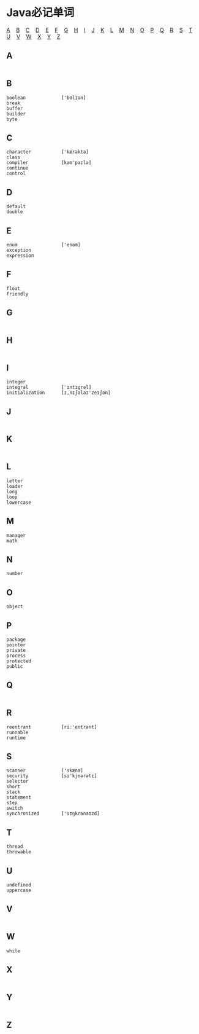 # Java必记单词
[A](#a)&nbsp;&nbsp;&nbsp;
[B](#b)&nbsp;&nbsp;&nbsp;
[C](#c)&nbsp;&nbsp;&nbsp;
[D](#d)&nbsp;&nbsp;&nbsp;
[E](#e)&nbsp;&nbsp;&nbsp;
[F](#f)&nbsp;&nbsp;&nbsp;
[G](#g)&nbsp;&nbsp;&nbsp;
[H](#h)&nbsp;&nbsp;&nbsp;
[I](#i)&nbsp;&nbsp;&nbsp;
[J](#j)&nbsp;&nbsp;&nbsp;
[K](#k)&nbsp;&nbsp;&nbsp;
[L](#l)&nbsp;&nbsp;&nbsp;
[M](#m)&nbsp;&nbsp;&nbsp;
[N](#n)&nbsp;&nbsp;&nbsp;
[O](#o)&nbsp;&nbsp;&nbsp;
[P](#p)&nbsp;&nbsp;&nbsp;
[Q](#q)&nbsp;&nbsp;&nbsp;
[R](#r)&nbsp;&nbsp;&nbsp;
[S](#s)&nbsp;&nbsp;&nbsp;
[T](#t)&nbsp;&nbsp;&nbsp;
[U](#u)&nbsp;&nbsp;&nbsp;
[V](#v)&nbsp;&nbsp;&nbsp;
[W](#w)&nbsp;&nbsp;&nbsp;
[X](#x)&nbsp;&nbsp;&nbsp;
[Y](#y)&nbsp;&nbsp;&nbsp;
[Z](#z)

## A
```

```

## B
```
boolean             ['bʊlɪən]
break
buffer
builder
byte
```

## C
```
character           ['kærəktə]
class
compiler            [kəm'paɪlə]
continue
control
```

## D
```
default
double
```

## E
```
enum                ['enəm]
exception
expression
```

## F
```
float
friendly
```

## G
```

```

## H
```

```

## I
```
integer
integral            [ˈɪntɪɡrəl]
initialization      [ɪ,nɪʃəlaɪ'zeɪʃən]
```

## J
```

```

## K
```

```

## L
```
letter
loader
long
loop
lowercase
```

## M
```
manager
math
```

## N
```
number
```

## O
```
object
```

## P
```
package
pointer
private
process
protected
public
```

## Q
```

```

## R
```
reentrant           [riː'entrənt]
runnable
runtime
```

## S
```
scanner             ['skænə]
security            [sɪ'kjʊərətɪ]
selector
short
stack
statement
step
switch
synchronized        ['sɪŋkrənaɪzd]
```

## T
```
thread
throwable
```

## U
```
undefined
uppercase
```

## V
```

```

## W
```
while
```

## X
```

```

## Y
```

```

## Z
```

```
